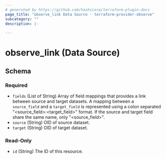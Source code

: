 ```yaml
---
# generated by https://github.com/hashicorp/terraform-plugin-docs
page_title: "observe_link Data Source - terraform-provider-observe"
subcategory: ""
description: |-
  
---
```


# observe_link (Data Source)





<!-- schema generated by tfplugindocs -->
## Schema

### Required

- `fields` (List of String) Array of field mappings that provides a link between source and target datasets. A mapping between a `source_field` and a `target_field` is represented using a colon separated "<source_field>:<target_field>" format. If the source and target field share the same name, only "<source_field>".
- `source` (String) OID of source dataset.
- `target` (String) OID of target dataset.

### Read-Only

- `id` (String) The ID of this resource.



